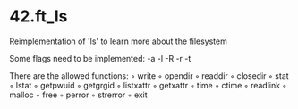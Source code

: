# 42.ft_ls
Reimplementation of 'ls' to learn more about the filesystem

Some flags need to be implemented:
	-a
	-l
	-R
	-r
	-t


There are the allowed functions:
◦ write
◦ opendir
◦ readdir
◦ closedir
◦ stat
◦ lstat
◦ getpwuid
◦ getgrgid
◦ listxattr
◦ getxattr
◦ time
◦ ctime
◦ readlink
◦ malloc
◦ free
◦ perror
◦ strerror
◦ exit
